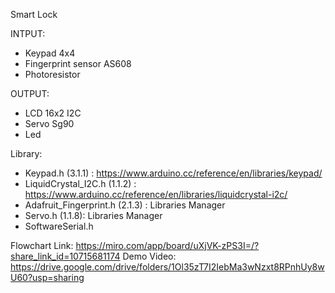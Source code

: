 Smart Lock

INTPUT: 
- Keypad 4x4
- Fingerprint sensor AS608
- Photoresistor

OUTPUT:
- LCD 16x2 I2C
- Servo Sg90
- Led

Library:
- Keypad.h (3.1.1) : https://www.arduino.cc/reference/en/libraries/keypad/
- LiquidCrystal_I2C.h (1.1.2) : https://www.arduino.cc/reference/en/libraries/liquidcrystal-i2c/
- Adafruit_Fingerprint.h (2.1.3) : Libraries Manager
- Servo.h (1.1.8): Libraries Manager
- SoftwareSerial.h

Flowchart Link: https://miro.com/app/board/uXjVK-zPS3I=/?share_link_id=10715681174
Demo Video: https://drive.google.com/drive/folders/1Ol35zT7I2IebMa3wNzxt8RPnhUy8wU60?usp=sharing
